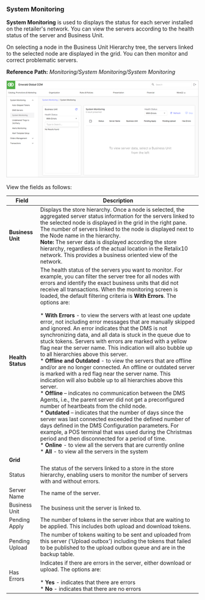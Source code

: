 ### System Monitoring

**System Monitoring** is used to displays the status for each server installed on the retailer's network. You can view the servers according to the health status of the server and Business Unit.

On selecting a node in the Business Unit Hierarchy tree, the servers linked to the selected node are displayed in the grid. You can then monitor and correct problematic servers.

**Reference Path:** *Monitoring/System Monitoring/System Monitoring*

![System Monitoring Screen](/Images/SystemMonitoringScreen.png)

View the fields as follows:

|**Field**|**Description**|
|---------|----------|
|**Business Unit**|Displays the store hierarchy. Once a node is selected, the aggregated server status information for the servers linked to the selected node is displayed in the grid in the right pane. The number of servers linked to the node is displayed next to the Node name in the hierarchy.<BR>**Note:** The server data is displayed according the store hierarchy, regardless of the actual location in the Retalix10 network. This provides a business oriented view of the network.|
|**Health Status**|The health status of the servers you want to monitor. For example, you can filter the server tree for all nodes with errors and identify the exact business units that did not receive all transactions. When the monitoring screen is loaded, the default filtering criteria is **With Errors**. The options are:<BR><BR>* **With Errors** - to view the servers with at least one update error, not including error messages that are manually skipped and ignored. An error indicates that the DMS is not synchronizing data, and all data is stuck in the queue due to stuck tokens. Servers with errors are marked with a yellow flag near the server name. This indication will also bubble up to all hierarchies above this server.<BR>* **Offline and Outdated** - to view the servers that are offline and/or are no longer connected. An offline or outdated server is marked with a red flag near the server name. This indication will also bubble up to all hierarchies above this server.<BR>* **Offline** – indicates no communication between the DMS Agents, i.e., the parent server did not get a preconfigured number of heartbeats from the child node.<BR>* **Outdated** – indicates that the number of days since the server was last connected exceeded the defined number of days defined in the DMS Configuration parameters. For example, a POS terminal that was used during the Christmas period and then disconnected for a period of time.<BR>* **Online** - to view all the servers that are currently online<BR>* **All** - to view all the servers in the system
|**Grid**|
|Status|The status of the servers linked to a store in the store hierarchy, enabling users to monitor the number of servers with and without errors.|
|Server Name|The name of the server.|
|Business Unit|The business unit the server is linked to.|
|Pending Apply|The number of tokens in the server inbox that are waiting to be applied. This includes both upload and download tokens.|
|Pending Upload|The number of tokens waiting to be sent and uploaded from this server ('Upload outbox') including the tokens that failed to be published to the upload outbox queue and are in the backup table.|
|Has Errors|Indicates if there are errors in the server, either download or upload. The options are:<BR><BR>* **Yes** - indicates that there are errors<BR>* **No** - indicates that there are no errors|